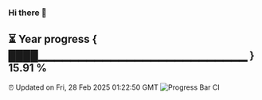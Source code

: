 ### Hi there 👋
⏳ Year progress { ████▁▁▁▁▁▁▁▁▁▁▁▁▁▁▁▁▁▁▁▁▁▁▁▁▁▁ } 15.91 %
---
⏰ Updated on Fri, 28 Feb 2025 01:22:50 GMT
![Progress Bar CI](https://github.com/liununu/liununu/workflows/Progress%20Bar%20CI/badge.svg)
